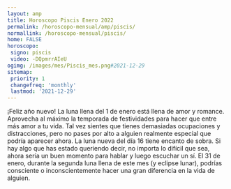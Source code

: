 ```yaml
---
layout: amp
title: Horoscopo Piscis Enero 2022 
permalink: /horoscopo-mensual/amp/piscis/
normallink: /horoscopo-mensual/piscis/
home: FALSE
horoscopo:
 signo: piscis
 video: -DQpmrrAIeU
ogimg: /images/mes/Piscis_mes.png#2021-12-29
sitemap:
 priority: 1
 changefreq: 'monthly'
 lastmod: '2021-12-29'
---
```



¡Feliz año nuevo! La luna llena del 1 de enero está llena de amor y romance. Aprovecha al máximo la temporada de festividades para hacer que entre más amor a tu vida. Tal vez sientes que tienes demasiadas ocupaciones y distracciones, pero no pases por alto a alguien realmente especial que podría aparecer ahora. La luna nueva del día 16 tiene encanto de sobra. Si hay algo que has estado queriendo decir, no importa lo difícil que sea, ahora sería un buen momento para hablar y luego escuchar un sí. El 31 de enero, durante la segunda luna llena de este mes (y eclipse lunar), podrías consciente o inconscientemente hacer una gran diferencia en la vida de alguien. 